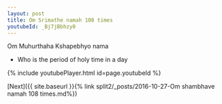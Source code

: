 ```yaml
---
layout: post
title: Om Srimathe namah 108 times
youtubeId: _Bj7jBbhzy0
---
```

 
 
Om Muhurthaha Kshapebhyo nama 
 
 -  Who is the period of holy time in a day 
 
  
 
  
 
 
 
 
 
 


{% include youtubePlayer.html id=page.youtubeId %}
 
[Next]({{ site.baseurl }}{% link  split2/_posts/2016-10-27-Om shambhave namah 108 times.md%})
 
